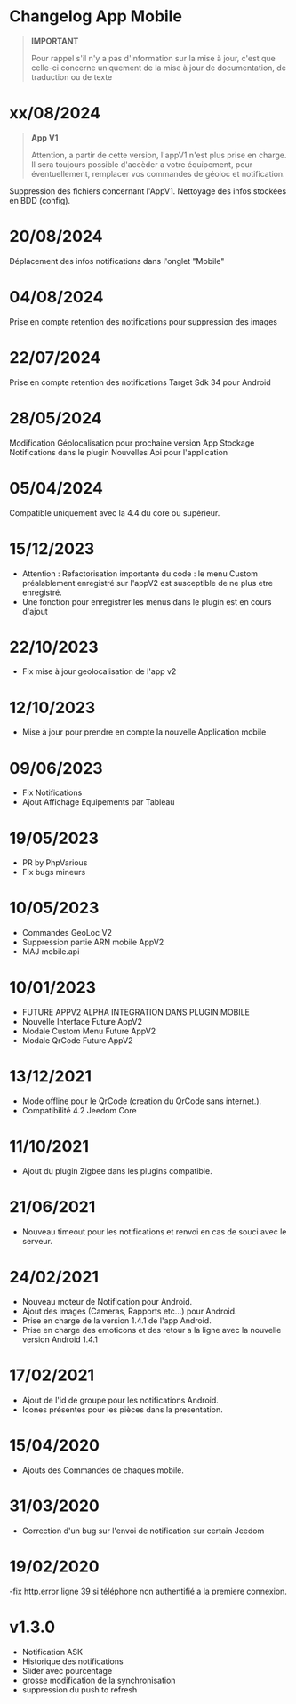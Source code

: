 # Changelog App Mobile

> **IMPORTANT**
>
> Pour rappel s'il n'y a pas d'information sur la mise à jour, c'est que celle-ci concerne uniquement de la mise à jour de documentation, de traduction ou de texte

# xx/08/2024

> **App V1**
>
> Attention, a partir de cette version, l'appV1 n'est plus prise en charge.
> Il sera toujours possible d'accèder a votre équipement, pour éventuellement, remplacer vos commandes de géoloc et notification.

Suppression des fichiers concernant l'AppV1.
Nettoyage des infos stockées en BDD (config).


# 20/08/2024
Déplacement des infos notifications dans l'onglet "Mobile"


# 04/08/2024
Prise en compte retention des notifications pour suppression des images


# 22/07/2024
Prise en compte retention des notifications
Target Sdk 34 pour Android

# 28/05/2024
Modification Géolocalisation pour prochaine version App
Stockage Notifications dans le plugin
Nouvelles Api pour l'application

# 05/04/2024
Compatible uniquement avec la 4.4 du core ou supérieur.

# 15/12/2023

- Attention : Refactorisation importante du code : le menu Custom préalablement enregistré sur l'appV2 est susceptible de ne plus etre enregistré.
- Une fonction pour enregistrer les menus dans le plugin est en cours d'ajout


# 22/10/2023

- Fix mise à jour geolocalisation de l'app v2

# 12/10/2023

- Mise à jour pour prendre en compte la nouvelle Application mobile

# 09/06/2023

- Fix Notifications
- Ajout Affichage Equipements par Tableau

# 19/05/2023

- PR by PhpVarious
- Fix bugs mineurs

# 10/05/2023

- Commandes GeoLoc V2
- Suppression partie ARN mobile AppV2
- MAJ mobile.api

# 10/01/2023

- FUTURE APPV2 ALPHA INTEGRATION DANS PLUGIN MOBILE
- Nouvelle Interface Future AppV2
- Modale Custom Menu Future AppV2
- Modale QrCode Future AppV2

# 13/12/2021

- Mode offline pour le QrCode (creation du QrCode sans internet.).
- Compatibilité 4.2 Jeedom Core

# 11/10/2021

- Ajout du plugin Zigbee dans les plugins compatible.

# 21/06/2021

- Nouveau timeout pour les notifications et renvoi en cas de souci avec le serveur.

# 24/02/2021

- Nouveau moteur de Notification pour Android.
- Ajout des images (Cameras, Rapports etc...) pour Android.
- Prise en charge de la version 1.4.1 de l'app Android.
- Prise en charge des emoticons et des retour a la ligne avec la nouvelle version Android 1.4.1

# 17/02/2021

- Ajout de l'id de groupe pour les notifications Android.
- Icones présentes pour les pièces dans la presentation.

# 15/04/2020

- Ajouts des Commandes de chaques mobile.

# 31/03/2020

- Correction d'un bug sur l'envoi de notification sur certain Jeedom

# 19/02/2020

-fix http.error ligne 39 si téléphone non authentifié a la premiere connexion.

# v1.3.0

- Notification ASK
- Historique des notifications
- Slider avec pourcentage
- grosse modification de la synchronisation
- suppression du push to refresh
